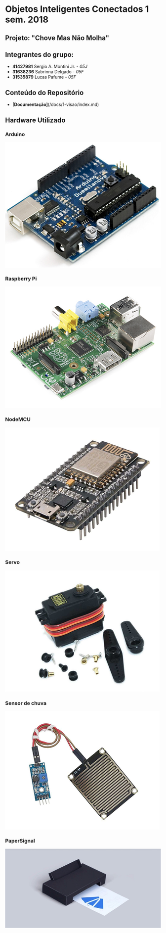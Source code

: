 # Objetos Inteligentes Conectados 1 sem. 2018

## Projeto: "Chove Mas Não Molha"

## Integrantes do grupo:

* **41427981**  Sergio A. Montini Jr. - *05J*
* **31638236**  Sabrinna Delgado - *05F*
* **31535879**  Lucas Pafume - *05F*

## Conteúdo do Repositório
* **[Documentação]**(/docs/1-visao/index.md)

## Hardware Utilizado

### Arduino
![](arduino.jpg)
### Raspberry Pi
![](rpi1.png)
### NodeMCU
![](nodemcu.png)
### Servo
![](servo.png)
### Sensor de chuva
![](sensorchuva.png)
### PaperSignal
![](google_paper_signals.jpg)

